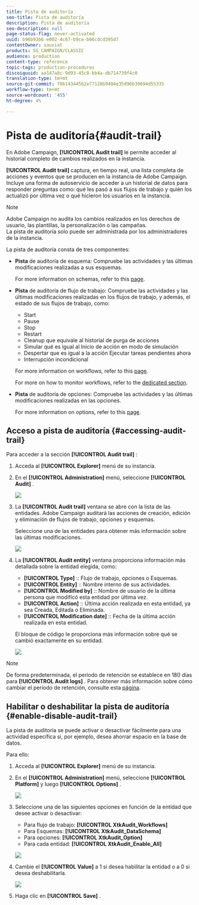 ```yaml
---
title: Pista de auditoría
seo-title: Pista de auditoría
description: Pista de auditoría
seo-description: null
page-status-flag: never-activated
uuid: b96b93b6-e002-4c67-b9ce-b66cdcd395d7
contentOwner: sauviat
products: SG_CAMPAIGN/CLASSIC
audience: production
content-type: reference
topic-tags: production-procedures
discoiquuid: aa147a8c-9d93-45c8-bb4a-db714739f4c0
translation-type: tm+mt
source-git-commit: 70b143445b2e77128b9404e35d96b39694d55335
workflow-type: tm+mt
source-wordcount: '455'
ht-degree: 4%

---
```



# Pista de auditoría{#audit-trail}

En Adobe Campaign, **[!UICONTROL Audit trail]** le permite acceder al historial completo de cambios realizados en la instancia.

**[!UICONTROL Audit trail]** captura, en tiempo real, una lista completa de acciones y eventos que se producen en la instancia de Adobe Campaign. Incluye una forma de autoservicio de acceder a un historial de datos para responder preguntas como: qué les pasó a sus flujos de trabajo y quién los actualizó por última vez o qué hicieron los usuarios en la instancia.

>[!NOTE]
>
>Adobe Campaign no audita los cambios realizados en los derechos de usuario, las plantillas, la personalización o las campañas.\
>La pista de auditoría solo puede ser administrada por los administradores de la instancia.

La pista de auditoría consta de tres componentes:

* **Pista** de auditoría de esquema: Compruebe las actividades y las últimas modificaciones realizadas a sus esquemas.

   For more information on schemas, refer to this [page](../../configuration/using/data-schemas.md).

* **Pista** de auditoría de flujo de trabajo: Compruebe las actividades y las últimas modificaciones realizadas en los flujos de trabajo, y además, el estado de sus flujos de trabajo, como:

   * Start
   * Pause
   * Stop
   * Restart
   * Cleanup que equivale al historial de purga de acciones
   * Simular qué es igual al Inicio de acción en modo de simulación
   * Despertar que es igual a la acción Ejecutar tareas pendientes ahora
   * Interrupción incondicional

   For more information on workflows, refer to this [page](../../workflow/using/about-workflows.md).

   For more on how to monitor workflows, refer to the [dedicated section](../../workflow/using/monitoring-workflow-execution.md).

* **Pista** de auditoría de opciones: Compruebe las actividades y las últimas modificaciones realizadas en las opciones.

   For more information on options, refer to this [page](../../installation/using/configuring-campaign-options.md).

## Acceso a pista de auditoría {#accessing-audit-trail}

Para acceder a la sección **[!UICONTROL Audit trail]** :

1. Acceda al **[!UICONTROL Explorer]** menú de su instancia.
1. En el **[!UICONTROL Administration]** menú, seleccione **[!UICONTROL Audit]** .

   ![](assets/audit_trail_1.png)

1. La **[!UICONTROL Audit trail]** ventana se abre con la lista de las entidades. Adobe Campaign auditará las acciones de creación, edición y eliminación de flujos de trabajo, opciones y esquemas.

   Seleccione una de las entidades para obtener más información sobre las últimas modificaciones.

   ![](assets/audit_trail_2.png)

1. La **[!UICONTROL Audit entity]** ventana proporciona información más detallada sobre la entidad elegida, como:

   * **[!UICONTROL Type]** :: Flujo de trabajo, opciones o Esquemas.
   * **[!UICONTROL Entity]** :: Nombre interno de sus actividades.
   * **[!UICONTROL Modified by]** :: Nombre de usuario de la última persona que modificó esta entidad por última vez.
   * **[!UICONTROL Action]** :: Última acción realizada en esta entidad, ya sea Creada, Editada o Eliminada.
   * **[!UICONTROL Modification date]** :: Fecha de la última acción realizada en esta entidad.

   El bloque de código le proporciona más información sobre qué se cambió exactamente en su entidad.

   ![](assets/audit_trail_3.png)

>[!NOTE]
>
>De forma predeterminada, el período de retención se establece en 180 días para **[!UICONTROL Audit logs]** . Para obtener más información sobre cómo cambiar el período de retención, consulte esta [página](../../production/using/database-cleanup-workflow.md#deployment-wizard).

## Habilitar o deshabilitar la pista de auditoría {#enable-disable-audit-trail}

La pista de auditoría se puede activar o desactivar fácilmente para una actividad específica si, por ejemplo, desea ahorrar espacio en la base de datos.

Para ello:

1. Acceda al **[!UICONTROL Explorer]** menú de su instancia.
1. En el **[!UICONTROL Administration]** menú, seleccione **[!UICONTROL Platform]** y luego **[!UICONTROL Options]** .

   ![](assets/audit_trail_4.png)

1. Seleccione una de las siguientes opciones en función de la entidad que desee activar o desactivar:

   * Para flujo de trabajo: **[!UICONTROL XtkAudit_Workflows]**
   * Para Esquemas: **[!UICONTROL XtkAudit_DataSchema]**
   * Para opciones: **[!UICONTROL XtkAudit_Option]**
   * Para cada entidad: **[!UICONTROL XtkAudit_Enable_All]**

   ![](assets/audit_trail_5.png)

1. Cambie el **[!UICONTROL Value]** a 1 si desea habilitar la entidad o a 0 si desea deshabilitarla.

   ![](assets/audit_trail_6.png)

1. Haga clic en **[!UICONTROL Save]** .

